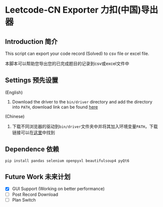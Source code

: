 # Leetcode-CN Exporter 力扣(中国)导出器

## Introduction 简介

This script can export your code record (Solved) to csv file or excel file.

本脚本可以帮助您导出您的已完成题目的记录到csv或excel文件中

## Settings 预先设置

(English)

1. Download the driver to the ```bin/driver``` directory and add the directory into ```PATH```, download link can be found [here](bin/driver/download.md)

(Chinese)

1. 下载不同浏览器的驱动到```bin/driver```文件夹中并将其加入环境变量```PATH```，下载链接可以在[这里](bin/driver/download.md)中找到

## Dependence 依赖

```shell
pip install pandas selenium openpyxl beautifulsoup4 pyQt6
```

## Future Work 未来计划

- [x] GUI Support (Working on better performance)
- [ ] Post Record Download
- [ ] Plan Switch